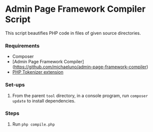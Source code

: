 # Admin Page Framework Compiler Script
This script beautifies PHP code in files of given source directories.

### Requirements
  - Composer
  - [Admin Page Framework Compiler] (https://github.com/michaeluno/admin-page-framework-compiler)
  - [PHP Tokenizer extension](https://www.php.net/manual/en/book.tokenizer.php)
  
### Set-ups
1. From the parent `tool` directory, in a console program, run `composer update` to install dependencies.

### Steps
1. Run `php compile.php`